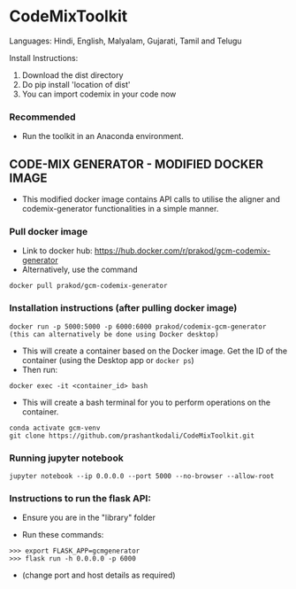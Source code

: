 # CodeMixToolkit
Languages: Hindi, English, Malyalam, Gujarati, Tamil and Telugu

Install Instructions:
1. Download the dist directory
2. Do pip install 'location of dist'
3. You can import codemix in your code now

### Recommended
- Run the toolkit in an Anaconda environment.

## CODE-MIX GENERATOR - MODIFIED DOCKER IMAGE

- This modified docker image contains API calls to utilise the aligner and codemix-generator functionalities in a simple manner.

### Pull docker image

- Link to docker hub: https://hub.docker.com/r/prakod/gcm-codemix-generator
- Alternatively, use the command 
```
docker pull prakod/gcm-codemix-generator
```

### Installation instructions (after pulling docker image)
```
docker run -p 5000:5000 -p 6000:6000 prakod/codemix-gcm-generator (this can alternatively be done using Docker desktop)
```
- This will create a container based on the Docker image. Get the ID of the container (using the Desktop app or `docker ps`)
- Then run:
```
docker exec -it <container_id> bash
```
- This will create a bash terminal for you to perform operations on the container.
```
conda activate gcm-venv
git clone https://github.com/prashantkodali/CodeMixToolkit.git
```

### Running jupyter notebook

```
jupyter notebook --ip 0.0.0.0 --port 5000 --no-browser --allow-root
```

### Instructions to run the flask API: 

- Ensure you are in the "library" folder

- Run these commands:
 ```
 >>> export FLASK_APP=gcmgenerator
 >>> flask run -h 0.0.0.0 -p 6000
 ```
- (change port and host details as required)
